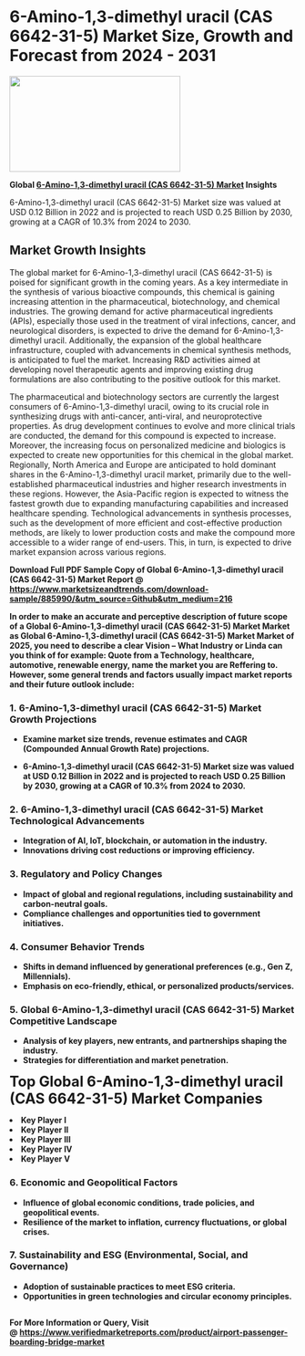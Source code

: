 <H1>6-Amino-1,3-dimethyl uracil (CAS 6642-31-5) Market Size, Growth and Forecast from 2024 - 2031</H1><img class="aligncenter size-medium wp-image-584254" src="https://thirdeyenews.in/wp-content/uploads/2024/09/Global-Market-Research-300x168.jpeg" alt="" width="300" height="168" /><p><strong>Global&nbsp;<a href="https://www.marketsizeandtrends.com/download-sample/885990/&amp;utm_source=Github&utm_medium=216">6-Amino-1,3-dimethyl uracil (CAS 6642-31-5) Market</a> Insights</strong></p><p>6-Amino-1,3-dimethyl uracil (CAS 6642-31-5) Market size was valued at USD 0.12 Billion in 2022 and is projected to reach USD 0.25 Billion by 2030, growing at a CAGR of 10.3% from 2024 to 2030.</p><p><h2>Market Growth Insights</h2> The global market for 6-Amino-1,3-dimethyl uracil (CAS 6642-31-5) is poised for significant growth in the coming years. As a key intermediate in the synthesis of various bioactive compounds, this chemical is gaining increasing attention in the pharmaceutical, biotechnology, and chemical industries. The growing demand for active pharmaceutical ingredients (APIs), especially those used in the treatment of viral infections, cancer, and neurological disorders, is expected to drive the demand for 6-Amino-1,3-dimethyl uracil. Additionally, the expansion of the global healthcare infrastructure, coupled with advancements in chemical synthesis methods, is anticipated to fuel the market. Increasing R&D activities aimed at developing novel therapeutic agents and improving existing drug formulations are also contributing to the positive outlook for this market. <p><strong></strong></p> The pharmaceutical and biotechnology sectors are currently the largest consumers of 6-Amino-1,3-dimethyl uracil, owing to its crucial role in synthesizing drugs with anti-cancer, anti-viral, and neuroprotective properties. As drug development continues to evolve and more clinical trials are conducted, the demand for this compound is expected to increase. Moreover, the increasing focus on personalized medicine and biologics is expected to create new opportunities for this chemical in the global market. Regionally, North America and Europe are anticipated to hold dominant shares in the 6-Amino-1,3-dimethyl uracil market, primarily due to the well-established pharmaceutical industries and higher research investments in these regions. However, the Asia-Pacific region is expected to witness the fastest growth due to expanding manufacturing capabilities and increased healthcare spending. Technological advancements in synthesis processes, such as the development of more efficient and cost-effective production methods, are likely to lower production costs and make the compound more accessible to a wider range of end-users. This, in turn, is expected to drive market expansion across various regions. <p><strong></p><p><span class=""><strong>Download Full PDF Sample Copy of Global 6-Amino-1,3-dimethyl uracil (CAS 6642-31-5) Market Report</strong> @ <a href="https://www.marketsizeandtrends.com/download-sample/885990/&amp;utm_source=Github&utm_medium=216" target="_blank">https://www.marketsizeandtrends.com/download-sample/885990/&amp;utm_source=Github&utm_medium=216</a></span></p><p>In order to make an accurate and perceptive description of future scope of a Global&nbsp;6-Amino-1,3-dimethyl uracil (CAS 6642-31-5) Market Market as Global&nbsp;6-Amino-1,3-dimethyl uracil (CAS 6642-31-5) Market Market of 2025, you need to describe a clear Vision &ndash; What Industry or Linda can you think of for example: Quote from a Technology, healthcare, automotive, renewable energy, name the market you are Reffering to. However, some general trends and factors usually impact market reports and their future outlook include:</p><h3>1.&nbsp;<strong>6-Amino-1,3-dimethyl uracil (CAS 6642-31-5) Market Growth Projections</strong></h3><ul><li>Examine market size trends, revenue estimates and CAGR (Compounded Annual Growth Rate) projections.</li><li><p>6-Amino-1,3-dimethyl uracil (CAS 6642-31-5) Market size was valued at USD 0.12 Billion in 2022 and is projected to reach USD 0.25 Billion by 2030, growing at a CAGR of 10.3% from 2024 to 2030.</p></li></ul><h3>2.&nbsp;<strong>6-Amino-1,3-dimethyl uracil (CAS 6642-31-5) Market Technological Advancements</strong></h3><ul><li>Integration of AI, IoT, blockchain, or automation in the industry.</li><li>Innovations driving cost reductions or improving efficiency.</li></ul><h3>3.&nbsp;<strong>Regulatory and Policy Changes</strong></h3><ul><li>Impact of global and regional regulations, including sustainability and carbon-neutral goals.</li><li>Compliance challenges and opportunities tied to government initiatives.</li></ul><h3>4.&nbsp;<strong>Consumer Behavior Trends</strong></h3><ul><li>Shifts in demand influenced by generational preferences (e.g., Gen Z, Millennials).</li><li>Emphasis on eco-friendly, ethical, or personalized products/services.</li></ul><h3>5.&nbsp;<strong>Global 6-Amino-1,3-dimethyl uracil (CAS 6642-31-5) Market Competitive Landscape</strong></h3><ul><li>Analysis of key players, new entrants, and partnerships shaping the industry.</li><li>Strategies for differentiation and market penetration.</li></ul><p data-pm-slice="1 1 []"><span style="color: inherit; font-family: inherit; font-size: 25px;">Top Global 6-Amino-1,3-dimethyl uracil (CAS 6642-31-5) Market Companies</span></p><div class="" data-test-id=""><p><li>Key Player I</li><li> Key Player II</li><li> Key Player III</li><li> Key Player IV</li><li> Key Player V</li></p></div><h3>6.&nbsp;<strong>Economic and Geopolitical Factors</strong></h3><ul><li>Influence of global economic conditions, trade policies, and geopolitical events.</li><li>Resilience of the market to inflation, currency fluctuations, or global crises.</li></ul><h3>7.&nbsp;<strong>Sustainability and ESG (Environmental, Social, and Governance)</strong></h3><ul><li>Adoption of sustainable practices to meet ESG criteria.</li><li>Opportunities in green technologies and circular economy principles.</li></ul><h2><strong style="font-size: 14px;">For More Information or Query, Visit @&nbsp;</strong><a style="background-color: #ffffff; font-size: 14px;" href="https://www.marketsizeandtrends.com/report/6-amino-1-3-dimethyl-uracil-cas-6642-31-5-market/" target="_blank">https://www.verifiedmarketreports.com/product/airport-passenger-boarding-bridge-market</a></h2>
